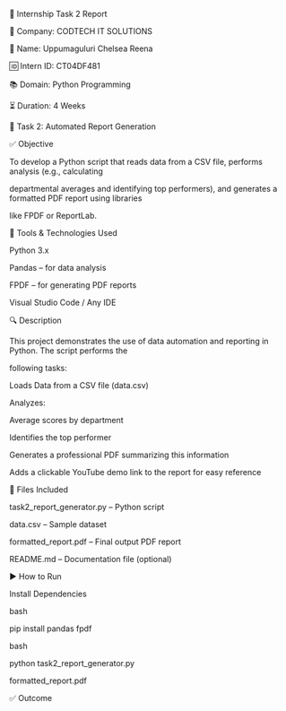 📝 Internship Task 2 Report





🏢 Company: CODTECH IT SOLUTIONS


👤 Name: Uppumaguluri Chelsea Reena

🆔 Intern ID: CT04DF481

📚 Domain: Python Programming

⏳ Duration: 4 Weeks




📌 Task 2: Automated Report Generation





✅ Objective

To develop a Python script that reads data from a CSV file, performs analysis (e.g., calculating 

departmental averages and identifying top performers), and generates a formatted PDF report using libraries 

like FPDF or ReportLab.

🧰 Tools & Technologies Used

Python 3.x

Pandas – for data analysis

FPDF – for generating PDF reports

Visual Studio Code / Any IDE

🔍 Description

This project demonstrates the use of data automation and reporting in Python. The script performs the 

following tasks:

Loads Data from a CSV file (data.csv)

Analyzes:

Average scores by department

Identifies the top performer

Generates a professional PDF summarizing this information

Adds a clickable YouTube demo link to the report for easy reference

📁 Files Included

task2_report_generator.py – Python script

data.csv – Sample dataset

formatted_report.pdf – Final output PDF report

README.md – Documentation file (optional)

▶️ How to Run

Install Dependencies

bash

pip install pandas fpdf

bash

python task2_report_generator.py

formatted_report.pdf

✅ Outcome

